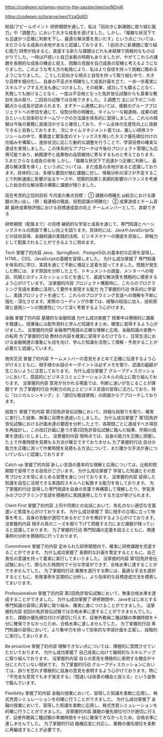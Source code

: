 https://codepen.io/james-morris-the-sasster/pen/poNOvjK

https://codepen.io/torarve/pen/YzaQpXG

総括/アピールポイント
研修期間を通して、私は「前向きに新課題に取り組む能力」や「調整力」において大きな成長を遂げました。しかし、「複雑な状況下でも迅速かつ正確に判断を下し、最適な解決策を見いだす」という点については、まださらなる成長の余地があると認識しております。
1.前向きに新課題に取り組む能力
研修が始まると、直面する新たな課題はどれも未経験で挑戦的なものばかりでした。一時は戸惑いと自己省察の時期もありましたが、やがてこれらの課題を長期的な成長の機会と捉え、困難の克服を自己成長の契機と考えるようになりました。このような考え方の転換により、私はより自信を持って挑戦に臨めるようになりました。
こうした前向きな視点と自信を持って取り組む中で、大きな目標を細分化し、自身の不足点を明確化して成長計画を立て、一歩一歩着実にスキルアップする方法も身につけました。その結果、成功しても驕ることなく、失敗しても挫けることなく、一度は不合格となった免許皆伝試験からも貴重な教訓を汲み取り、二回目の試験では合格できました。
2.調整力
主に以下の二つの観点から成長が認められます。まずチーム連携においては、複数のグループプロジェクトへの参加を通じて、役割分担の明確化、タイムリーな報連相、成果の統合といった効率的なチームワークの方法論を体系的に習得しました。これらの経験は今後の業務に直接活かせると確信しており、チーム全体の生産性向上に貢献できると自負しております。
次にタイムマネジメント面では、厳しい研修スケジュールの中で、重要度と緊急度のマトリックスを用いたタスク優先順位付けの仕組みを構築し、進捗状況に応じた動的な調整を行うことで、学習目標の確実な達成を実現しました。この体系的なアプローチは今後のプロジェクト管理にも応用可能であり、納期遵守と成果物の品質維持に寄与するものと考えております。
3.まださらなる成長の余地
しかし、「複雑な状況下で迅速かつ正確に判断し、最適な解決策を導く」という点については、まだ成長の余地があると認識しております。具体的には、多様な要因が絡む課題に対し、情報分析の深さが不足することで判断速度に影響が出るケースや、短期的効果と長期的影響のバランスを考慮した総合的な解決策の構築に課題が残りました。

现在考虑的之后的目标
今月度の重点目標：
①	 課題の明確化
pj総合における課題の洗い出し（例：報連相の徹底、役割認識の明確化）
②	 成果達成とチーム貢献
最終成果物評価における目標達成度の向上
チームメンバーとして、貢献できる


研修期間（配属まで）の目標
継続的な学習と成長を通じて、専門知識とベーシックスキルの両面で著しい向上を図ります。具体的には、JavaやJavaScriptなどの技術習得、金融知識の実践的活用、ビジネスマナーの徹底を目指し、即戦力として配属されることができるように努めます。

Tech
掌握了的内容
Java、SpringBoot、PostgreSQLの基本的な応用を習得し、HTML、CSS、JavaScriptの基礎を習得しました。
为什么成功掌握了
専門知識を体系的に学び、実践を通じて不断に検証と定着を図ってきました。問題が発生した際には、まず原因を分析した上で、ドキュメントの調査、メンターへの相談、同期とのディスカッションなどを通じて、最適な解決策を積極的に模索するよう心がけています。
没掌握的内容
プロジェクト構築時に、これらのプログラミング言語を柔軟に活用して要件を実現する能力
为了掌握的行动
体系的に学習し、実践プロジェクトを通じて、これらのプログラミング言語への理解を不断に強化・深化させます。実際のコーディング作業では、経験の総括に加え、技術原理と適用シーンの関連性について深く考察するよう心がけます。

金融
掌握了的内容
基礎的な金融知識
为什么成功掌握了
授業中は積極的に講義を聴講し、授業後には配布資料と学んだ知識をまとめ、確実に習得するよう心がけました。
没掌握的内容
金融専門用語の正確な理解と応用、金融知識の実務への転用
为了掌握的行动
教材の内容を確実に習得するだけでなく、日常生活における金融関連の事象にも目を向け、学んだ知識を活用して理解・予測することが必要だと認識しています。

商务交流
掌握了的内容
チームメンバーの意見をまとめて正確に伝達するよう心がけるとともに、相手様のお話のキーポイントは必ずメモを取り、認識の齟齬が生じないように注意しております。
为什么成功掌握了
グループディスガッションにおいて、意図的にビジネスコミュニケーションスキルの向上に取り組んでおります。
没掌握的内容
意見が分かれる場面では、判断に迷いが生じることが課題です
为了掌握的行动
判断力の向上とビジネス言語の習得に注力しており、特に『ロジカルシンキング』と『適切な敬語使用』の両面からアプローチしております。

段取り
掌握了的内容
第2回免許皆伝試験において、詳細な段取りを取り、確実に実行した結果、無事に目標を達成いたしました。
为什么成功掌握了
第1回免許皆伝試験における計画未達の要因を分析した上で、各期間ごとに達成すべき項目を再設計し、この改訂計画に基づき第2回免許皆伝試験に臨んだ結果、所期の成果を達成いたしました。
没掌握的内容
現時点では、自身の能力を正確に把握した上で作業時間を見積もる方法が確立できておりません
为了掌握的行动
自分の能力を正確に測って作業時間を見積もる方法について、まだ確かな手法が身についていないと認識しております

Catch up
掌握了的内容
新しい言語の基本的な理解と応用については、比較的短期間で習得できる自信がございます。
为什么成功掌握了
学習した知識とその思考プロセスを常にまとめる習慣を身につけております。
没掌握的内容
習得した知識を自在に活用できる実践的スキルへと転換する能力を有しております。
为了掌握的行动
習得した専門用語を自身の言葉で再構築して理解したり、学習済みのプログラミング言語を積極的に実践運用したりする方法が挙げられます。

Client First
掌握了的内容
上司や同期との会話において、失礼のない適切な言葉遣いと態度を心がけております。
为什么成功掌握了
常に相手の立場に立って物事を考え、自身の言動が適切であるかどうかを検討するよう心がけております。
没掌握的内容
相手の真のニーズを掘り下げて把握する力にまだ課題が残っていると認識しております。
为了掌握的行动
専門知識の定着を図るとともに、関連事例の分析を積極的に行っております。

Commitment
掌握了的内容
定められた研修期間内で、確実に研修課題を完遂することができます。
为什么成功掌握了
長期的な計画を策定するとともに、自己責任の意識を持って着実に実行してまいりました。
没掌握的内容
第1回免許皆伝試験において、限られた時間内で十分な学習ができず、合格水準に達することができませんでした。
为了掌握的行动
業務を遂行する際には、最適な手法を選択するとともに、失敗事例を定期的に分析し、より効率的な目標達成方法を模索してまいります。

Professionalism
掌握了的内容
第2回免許皆伝試験において、無事合格水準を達成することができました。
为什么成功掌握了
研修期間中、Javaをはじめとする専門知識の習得に真摯に取り組み、確実に身につけることができました。
没掌握的内容
初回の免許皆伝試験では合格水準に達することができませんでした。また、課題の優先順位付けが適切に行えず、証券外務員二種試験の準備時間を十分に確保できなかったため、合格水準に達しませんでした。
为了掌握的行动
専門知識の習得において、より集中力を持って効率的な学習計画を立案し、段階的に実行してまいります。

Be proactive
掌握了的内容
理解できない点については、積極的に質問させていただいております。
为什么成功掌握了
自己成長に向けて継続的なスキルアップに取り組んでおります。
没掌握的内容
自らの意見を積極的に表明する機会が十分にとれていない現状です。
为了掌握的行动
グループディスカッションにおいては、誤りを恐れず積極的に自身の意見を表明するよう心がけております。特に『不完全な意見でもまず発言する』『間違いは改善の機会と捉える』という姿勢で臨んでいます。 

Flexibility
掌握了的内容
金融の授業において、習得した知識を柔軟に応用し、株式売買シミュレーションを的確に行うことができました。
为什么成功掌握了
金融の授業において、習得した知識を柔軟に応用し、株式売買シミュレーションを的確に行うことができました。
没掌握的内容
課題の優先順位付けが適切に行えず、証券外務員二種試験の準備時間を十分に確保できなかったため、合格水準に達しませんでした。
为了掌握的行动
臨機応変に対応し、業務の優先順位を柔軟に再編成することが必要です。



